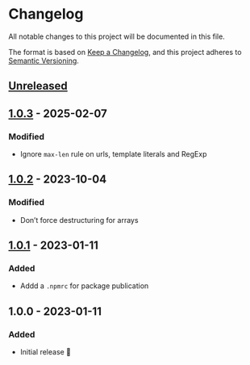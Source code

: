# Changelog

All notable changes to this project will be documented in this file.

The format is based on [Keep a Changelog](https://keepachangelog.com/en/1.0.0/),
and this project adheres to [Semantic Versioning](https://semver.org/spec/v2.0.0.html).

## [Unreleased]

## [1.0.3] - 2025-02-07

### Modified

- Ignore `max-len` rule on urls, template literals and RegExp

## [1.0.2] - 2023-10-04

### Modified

- Don’t force destructuring for arrays

## [1.0.1] - 2023-01-11

### Added

- Addd a `.npmrc` for package publication

## 1.0.0 - 2023-01-11

### Added

- Initial release 🚀

[Unreleased]: https://github.com/umanit/eslint-config/compare/1.0.3...HEAD

[1.0.3]: https://github.com/umanit/eslint-config/compare/1.0.2...1.0.3

[1.0.2]: https://github.com/umanit/eslint-config/compare/1.0.1...1.0.2

[1.0.1]: https://github.com/umanit/eslint-config/compare/1.0.0...1.0.1
